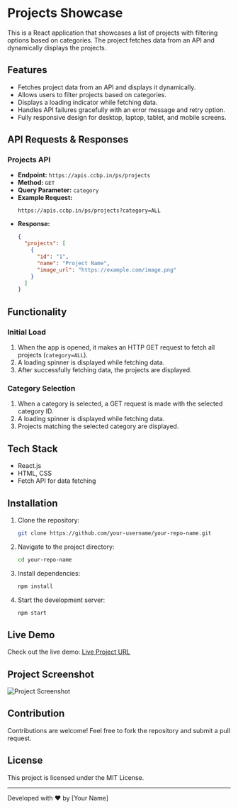 # Projects Showcase

This is a React application that showcases a list of projects with filtering options based on categories. The project fetches data from an API and dynamically displays the projects.

## Features

- Fetches project data from an API and displays it dynamically.
- Allows users to filter projects based on categories.
- Displays a loading indicator while fetching data.
- Handles API failures gracefully with an error message and retry option.
- Fully responsive design for desktop, laptop, tablet, and mobile screens.

## API Requests & Responses

### Projects API
- **Endpoint:** `https://apis.ccbp.in/ps/projects`
- **Method:** `GET`
- **Query Parameter:** `category`
- **Example Request:**
  ```
  https://apis.ccbp.in/ps/projects?category=ALL
  ```
- **Response:**
  ```json
  {
    "projects": [
      {
        "id": "1",
        "name": "Project Name",
        "image_url": "https://example.com/image.png"
      }
    ]
  }
  ```

## Functionality

### Initial Load
1. When the app is opened, it makes an HTTP GET request to fetch all projects (`category=ALL`).
2. A loading spinner is displayed while fetching data.
3. After successfully fetching data, the projects are displayed.

### Category Selection
1. When a category is selected, a GET request is made with the selected category ID.
2. A loading spinner is displayed while fetching data.
3. Projects matching the selected category are displayed.

## Tech Stack
- React.js
- HTML, CSS
- Fetch API for data fetching

## Installation
1. Clone the repository:
   ```sh
   git clone https://github.com/your-username/your-repo-name.git
   ```
2. Navigate to the project directory:
   ```sh
   cd your-repo-name
   ```
3. Install dependencies:
   ```sh
   npm install
   ```
4. Start the development server:
   ```sh
   npm start
   ```

## Live Demo
Check out the live demo: [Live Project URL](https://your-live-demo-url.com)

## Project Screenshot
![Project Screenshot](https://github.com/user-attachments/assets/cb65a390-4ce4-4f16-95b7-132456550439)

## Contribution
Contributions are welcome! Feel free to fork the repository and submit a pull request.

## License
This project is licensed under the MIT License.

---
Developed with ❤️ by [Your Name]


